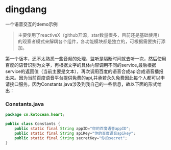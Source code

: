 # dingdang
一个语音交互的demo示例
> 主要使用了reactiveX（github开源，star数量很多，目前还是基础使用）的观察者模式来解耦各个组件，各功能模块都是独立的，可根据需要执行添加。

第一个版本，还不太熟悉一些音频的处理，监听是隔断时间就去听一次，然后使用百度的语音识别为文字，再根据文字的具体内容调用不同的service,最后根据service的返回值（当前主要是文本），再次调用百度的语音合成api合成语音播报出来。因为当前百度语音平台提供免费的api,并承若永久免费因此每个人都可以申请接口服务。因为Constants.java涉及到我自己的一些信息，故以下面的形式给出：

### Constants.java 
```java
package cn.kotocean.heart;

public class Constants {
    public static final String appID="你的百度语音appID";
    public static final String apiKey="你的百度语音apikey";
    public static final String secretKey="你的secret";
}
```

